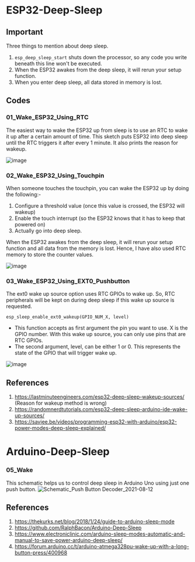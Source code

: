 # ESP32-Deep-Sleep
## Important
Three things to mention about deep sleep.
1. `esp_deep_sleep_start` shuts down the processor, so any code you write beneath this line won't be executed.
2. When the ESP32 awakes from the deep sleep, it will rerun your setup function.
3. When you enter deep sleep, all data stored in memory is lost.

## Codes
### 01_Wake_ESP32_Using_RTC
The easiest way to wake the ESP32 up from sleep is to use an RTC to wake it up after a certain amount of time. This sketch puts ESP32 into deep sleep until the RTC triggers it after every 1 minute. It also prints the reason for wakeup.

![image](https://user-images.githubusercontent.com/61982410/124750508-2b77b380-df43-11eb-8457-4f39f62022bc.png)
### 02_Wake_ESP32_Using_Touchpin
When someone touches the touchpin, you can wake the ESP32 up by doing the following:-
1. Configure a threshold value (once this value is crossed, the ESP32 will wakeup)
2. Enable the touch interrupt (so the ESP32 knows that it has to keep that powered on)
3. Actually go into deep sleep.

When the ESP32 awakes from the deep sleep, it will rerun your setup function and all data from the memory is lost. Hence, I have also used RTC memory to store the counter values.

![image](https://user-images.githubusercontent.com/61982410/125252606-300ee400-e316-11eb-830c-c7675645fab9.png)
### 03_Wake_ESP32_Using_EXT0_Pushbutton
The ext0 wake up source option uses RTC GPIOs to wake up. So, RTC peripherals will be kept on during deep sleep if this wake up source is requested.

`esp_sleep_enable_ext0_wakeup(GPIO_NUM_X, level)`
* This function accepts as first argument the pin you want to use. X is the GPIO number. With this wake up source, you can only use pins that are RTC GPIOs.
* The second argument, level, can be either 1 or 0. This represents the state of the GPIO that will trigger wake up.

![image](https://user-images.githubusercontent.com/61982410/125676331-cfc277c4-ef18-4b90-b5bf-7edf66c4f030.png)


## References
1. https://lastminuteengineers.com/esp32-deep-sleep-wakeup-sources/ (Reason for wakeup method is wrong)
2. https://randomnerdtutorials.com/esp32-deep-sleep-arduino-ide-wake-up-sources/
3. https://savjee.be/videos/programming-esp32-with-arduino/esp32-power-modes-deep-sleep-explained/

# Arduino-Deep-Sleep
### 05_Wake
This schematic helps us to control deep sleep in Arduino Uno using just one push button.
![Schematic_Push Button Decoder_2021-08-12](https://user-images.githubusercontent.com/61982410/129197617-7c75536d-8e94-4d7a-820c-4f22325f51a7.png)

## References
1. https://thekurks.net/blog/2018/1/24/guide-to-arduino-sleep-mode
2. https://github.com/RalphBacon/Arduino-Deep-Sleep
3. https://www.electroniclinic.com/arduino-sleep-modes-automatic-and-manual-to-save-power-arduino-deep-sleep/
4. https://forum.arduino.cc/t/arduino-atmega328pu-wake-up-with-a-long-button-press/400968
